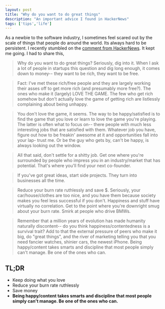 ```yaml
---
layout: post
title: "Why do you want to do great things"
description: "An important advice I found in HackerNews"
tags: ['tips','life']
---
```


As a newbie to the software industry, I sometimes feel scared out by the scale of things that people do around the world. Its always hard to be persistent. I recently stumbled on the [comment from HackerNews](https://news.ycombinator.com/item?id=8177830). It kept me going. I had to share this,

> Why do you want to do great things? Seriously, dig into it. When I ask a lot of people in startups this question and dig long enough, it comes down to money-- they want to be rich, they want to be free.

> Fact: I've met these rich/free people and they are largely working their asses off to get more rich (and presumably more free?). The ones who make it (largely) LOVE THE GAME. The few who get rich somehow but don't actually love the game of getting rich are listlessly complaining about being unhappy.

> You don't love the game, it seems. The way to be happy/satisfied is to find the game that you love or learn to love the game you're playing. The latter is often what to focus on-- there people with much less interesting jobs that are satisfied with them. Whatever job you have, figure out how to be freakin' awesome at it and opportunities fall into your lap- trust me. Or be the guy who gets by, can't be happy, is always looking out the window.

> All that said, don't settle for a shitty job. Get one where you're surrounded by people who impress you in an industry/market that has potential. That's where you'll find your next co-founder.

> If you've got great ideas, start side projects. They turn into businesses all the time.

> Reduce your burn rate ruthlessly and save $. Seriously, your car/house/clothes are too nice, and you have them because society makes you feel less successful if you don't. Happiness and stuff have virtually no correlation. Get to the point where you're downright smug about your burn rate. Smirk at people who drive BMWs.

> Remember that a million years of evolution has made humanity naturally discontent-- do you think happiness/contentedness is a survival trait? Add to that the external pressure of peers who make it big, do "great things", and the river of marketing telling you that you need fancier watches, shinier cars, the newest iPhone. Being happy/content takes smarts and discipline that most people simply can't manage. Be one of the ones who can.

## TL;DR
* Keep doing what you love
* Reduce your burn rate ruthlessly
* Save money
* **Being happy/content takes smarts and discipline that most people simply can't manage. Be one of the ones who can.**
